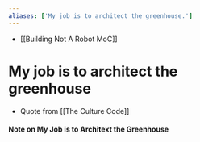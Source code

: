 ```yaml
---
aliases: ['My job is to architect the greenhouse.']
---
```

- [[Building Not A Robot MoC]]

# My job is to architect the greenhouse

- Quote from [[The Culture Code]]


#### Note on My Job is to Architext the Greenhouse